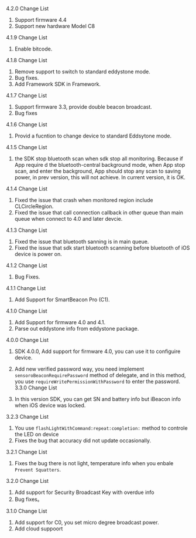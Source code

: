 4.2.0 Change List

1. Support firmware 4.4
2. Support new hardware Model C8

4.1.9 Change List

1. Enable bitcode.


4.1.8 Change List

1. Remove support to switch to standard eddystone mode.
2. Bug fixes.
3. Add Framework SDK in Framework.

4.1.7 Change List

1. Support firmware 3.3, provide double beacon broadcast.
2. Bug fixes

4.1.6 Change List

1. Provid a fucntion to change device to standard Eddsytone mode.

4.1.5 Change List

1. the SDK stop bluetooth scan when sdk stop all monitoring. Because if App require d the bluetooth-central background mode, when App stop scan, and enter the background, App should stop any scan to saving power, in prev version, this will not achieve. In current version, it is OK.

4.1.4 Change List

1. Fixed the issue that crash when monitored region include CLCircleRegion.
2. Fixed the issue that call connection callback in other queue than main queue when connect to 4.0 and later devcie.

4.1.3 Change List

1. Fixed the issue that bluetooth sanning is in main queue.
2. Fixed the issue that sdk start bluetooth scanning before bluetooth of iOS device is power on.

4.1.2 Change List

1. Bug Fixes.

4.1.1 Change List

1. Add Support for SmartBeacon Pro (C1).

4.1.0 Change List

1. Add Support for firmware 4.0 and 4.1.
2. Parse out eddystone info from eddystone package.

4.0.0 Change List

1. SDK 4.0.0, Add support for firmware 4.0, you can use it to configuire device.
2. Add new verified password way,  you need implement `sensoroBeaconRequirePassword` method of delegate, and in this method, you use `requireWritePermissionWithPassword` to enter the password.
3.3.0 Change List

1. In this version SDK, you can get SN and battery info but iBeacon info when iOS device was locked.

3.2.3 Change List

1. You use `flashLightWithCommand:repeat:completion:` method to controle the LED on device
2. Fixes the bug that accuracy did not update occasionally.

3.2.1 Change List

1. Fixes the bug there is not light, temperature info when you enbale `Prevent Squatters`.

3.2.0 Change List

1. Add support for Security Broadcast Key with overdue info
2. Bug fixes。

3.1.0 Change List

1. Add support for C0, you set micro degree broadcast power.
2. Add cloud suppoort
